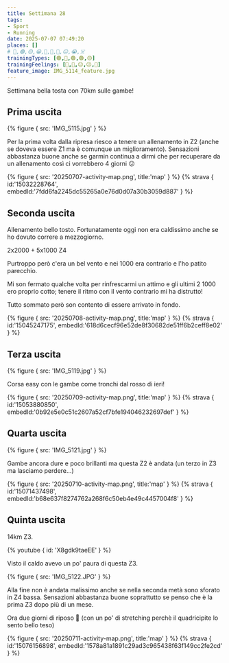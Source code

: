 ```yaml
---
title: Settimana 28
tags:
- Sport
- Running
date: 2025-07-07 07:49:20
places: []
# 🔴,🟢,🟡,😀,🙁,🫤,🙂,😐,😭,☠️
trainingTypes: [🟢,🔴,🟢,🟢,🟡]
trainingFeelings: [🙂,🙂,😐,😐,🙂]
feature_image: IMG_5114_feature.jpg
---
```

Settimana bella tosta con 70km sulle gambe!
<!--more-->


## Prima uscita

{% figure { src: 'IMG_5115.jpg' } %}

Per la prima volta dalla ripresa riesco a tenere un allenamento in Z2 (anche se doveva essere Z1 ma è comunque un miglioramento).
Sensazioni abbastanza buone anche se garmin continua a dirmi che per recuperare da un allenamento così ci vorrebbero 4 giorni 😕

{% figure { src: '20250707-activity-map.png', title:'map' } %}
{% strava { id:'15032228764', embedId:'7fdd6fa2245dc55265a0e76d0d07a30b3059d887' } %}
## Seconda uscita

Allenamento bello tosto.
Fortunatamente oggi non era caldissimo anche se ho dovuto correre a mezzogiorno.

2x2000 + 5x1000 Z4

Purtroppo però c'era un bel vento e nei 1000 era contrario e l'ho patito parecchio.

Mi son fermato qualche volta per rinfrescarmi un attimo e gli ultimi 2 1000 ero proprio cotto; tenere il ritmo con il vento contrario mi ha distrutto!

Tutto sommato però son contento di essere arrivato in fondo.

{% figure { src: '20250708-activity-map.png', title:'map' } %}
{% strava { id:'15045247175', embedId:'618d6cecf96e52de8f30682de51ff6b2ceff8e02' } %}

## Terza uscita
{% figure { src: 'IMG_5119.jpg' } %}

Corsa easy con le gambe come tronchi dal rosso di ieri!

{% figure { src: '20250709-activity-map.png', title:'map' } %}
{% strava { id:'15053880850', embedId:'0b92e5e0c51c2607a52cf7bfe194046232697def' } %}

## Quarta uscita

{% figure { src: 'IMG_5121.jpg' } %}

Gambe ancora dure e poco brillanti ma questa Z2 è andata (un terzo in Z3 ma lasciamo perdere...)

{% figure { src: '20250710-activity-map.png', title:'map' } %}
{% strava { id:'15071437498', embedId:'b68e637f8274762a268f6c50eb4e49c4457004f8' } %}


## Quinta uscita

14km Z3.

{% youtube { id: 'X8gdk9taeEE' } %}

Visto il caldo avevo un po' paura di questa Z3.

{% figure { src: 'IMG_5122.JPG' } %}

Alla fine non è andata malissimo anche se nella seconda metà sono sforato in Z4 bassa.
Sensazioni abbastanza buone soprattutto se penso che è la prima Z3 dopo più di un mese.

Ora due giorni di riposo 🥳 (con un po' di stretching perchè il quadricipite lo sento bello teso)

{% figure { src: '20250711-activity-map.png', title:'map' } %}
{% strava { id:'15076156898', embedId:'1578a81a1891c29ad3c965438f63f149cc2fe2cd' } %}
